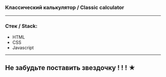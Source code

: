 
### Классический калькулятор / Classic calculator

---

### Стек / Stack: 

* HTML
* CSS
* Javascript 

---

## Не забудьте поставить звездочку ! ! ! ★ 
